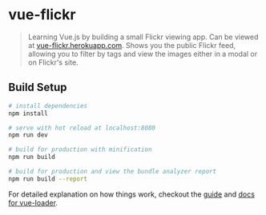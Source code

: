 # vue-flickr

> Learning Vue.js by building a small Flickr viewing app. Can be viewed at [vue-flickr.herokuapp.com](http://vue-flickr.herokuapp.com). Shows you the public Flickr feed, allowing you to filter by tags and view the images either in a modal or on Flickr's site.

## Build Setup

``` bash
# install dependencies
npm install

# serve with hot reload at localhost:8080
npm run dev

# build for production with minification
npm run build

# build for production and view the bundle analyzer report
npm run build --report
```

For detailed explanation on how things work, checkout the [guide](http://vuejs-templates.github.io/webpack/) and [docs for vue-loader](http://vuejs.github.io/vue-loader).
